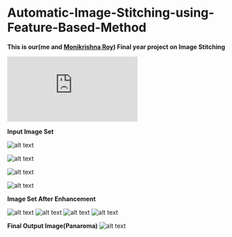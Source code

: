 # Automatic-Image-Stitching-using-Feature-Based-Method

**This is our(me and [Monikrishna Roy](https://github.com/moni-roy/)) Final year project on Image Stitching**

![Here is the PDF of the documentaion.](https://github.com/mahbubcseju/Automatic-Image-Stitching-using-Feature-Based-Method-/blob/master/poster.pdf)

**Input Image Set**



![alt text](https://github.com/mahbubcseju/Automatic-Image-Stitching-using-Feature-Based-Method-/blob/master/Input%20set%20(Original)/1.jpg)

![alt text](https://github.com/mahbubcseju/Automatic-Image-Stitching-using-Feature-Based-Method-/blob/master/Input%20set%20(Original)/2.jpg)

![alt text](https://github.com/mahbubcseju/Automatic-Image-Stitching-using-Feature-Based-Method-/blob/master/Input%20set%20(Original)/3.jpg)

![alt text](https://github.com/mahbubcseju/Automatic-Image-Stitching-using-Feature-Based-Method-/blob/master/Input%20set%20(Original)/4.jpg)



**Image Set After Enhancement**



![alt text](https://github.com/mahbubcseju/Automatic-Image-Stitching-using-Feature-Based-Method-/blob/master/Input%20set%20(After%20enhanced)/1.jpg)
![alt text](https://github.com/mahbubcseju/Automatic-Image-Stitching-using-Feature-Based-Method-/blob/master/Input%20set%20(After%20enhanced)/2.jpg)
![alt text](https://github.com/mahbubcseju/Automatic-Image-Stitching-using-Feature-Based-Method-/blob/master/Input%20set%20(After%20enhanced)/3.jpg)
![alt text](https://github.com/mahbubcseju/Automatic-Image-Stitching-using-Feature-Based-Method-/blob/master/Input%20set%20(After%20enhanced)/4.jpg)


**Final Output Image(Panaroma)**
![alt text](https://github.com/mahbubcseju/Automatic-Image-Stitching-using-Feature-Based-Method-/blob/master/Original%20Image/Image.jpg)
